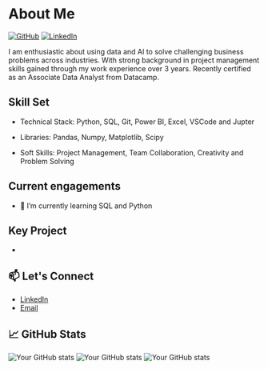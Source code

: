 # About Me

[![GitHub](https://img.shields.io/badge/GitHub-%40nkosana-239a3b.svg)](https://github.com/nkosanamolefe)
[![LinkedIn](https://img.shields.io/badge/Linked-in-0c66c3.svg)](https://www.linkedin.com/in/gn-molefe/)

I am enthusiastic about using data and AI to solve challenging business problems across industries. With strong background in project
management skills gained through my work experience over 3 years. Recently certified as an Associate Data Analyst from Datacamp.

## Skill Set

- Technical Stack: Python, SQL, Git, Power BI, Excel, VSCode and Jupter

- Libraries: Pandas, Numpy, Matplotlib, Scipy

- Soft Skills: Project Management, Team Collaboration, Creativity and Problem Solving

## Current engagements

<!-- 🔭 I’m currently working on Portfolio Website -->

- 🌱 I’m currently learning SQL and Python

## Key Project

- 

## 📫 Let's Connect

- [LinkedIn](https://linkedin.com/in/gn-molefe)
- [Email](mailto:nkosanamolefe7@gmail.com)

## 📈 GitHub Stats

![Your GitHub stats](https://github-readme-streak-stats.herokuapp.com/?user=nkosanamolefe&theme=radical)
![Your GitHub stats](https://github-readme-stats.vercel.app/api?username=nkosanamolefe&show_icons=true&theme=radical)
![Your GitHub stats](https://github-readme-stats.vercel.app/api/top-langs/?username=nkosanamolefe&layout=compact&theme=radical)
